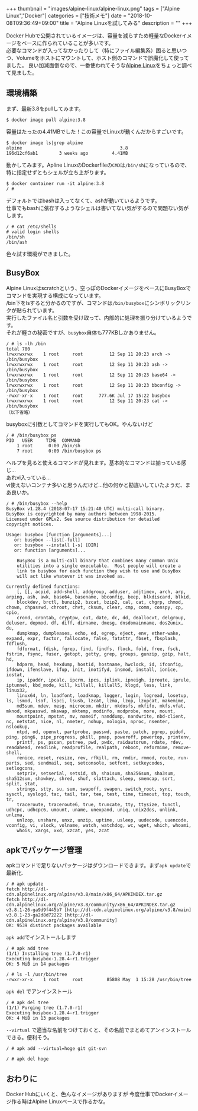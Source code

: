 +++
thumbnail = "images/alpine-linux/alpine-linux.png"
tags = ["Alpine Linux","Docker"]
categories = ["技術メモ"]
date = "2018-10-08T09:36:49+09:00"
title = "Alpine Linuxを試してみる"
description = ""
+++

Docker Hubで公開されているイメージは、容量を減らすため軽量なDockerイメージをベースに作られていることが多いです。  
必要なコマンドが入ってなかったりして（特にファイル編集系）困ると思いつつ、Volumeをホストにマウントして、ホスト側のコマンドで誤魔化して使ってました。 
良い加減面倒なので、一番使われてそうな[Alpine Linux](https://alpinelinux.org/)をちょっと調べて見ました。

## 環境構築

まず、最新3.8をpullしてみます。

```
$ docker image pull alpine:3.8
```

容量はたったの4.41MBでした！この容量でLinuxが動くんだからすごいです。

```
$ docker image ls|grep alpine
alpine                                     3.8                 196d12cf6ab1        3 weeks ago         4.41MB
```

動かしてみます。Apline LinuxのDockerfileの`CMD`は`/bin/sh`になっているので、特に指定せずともシェルが立ち上がります。

```
$ docker container run -it alpine:3.8
/ #
```

デフォルトではbashは入ってなくて、ashが動いているようです。  
仕事でもbashに依存するようなシェルは書いてない気がするので問題ない気がします。  

```
/ # cat /etc/shells
# valid login shells
/bin/sh
/bin/ash
```

色々試す環境ができました。

## BusyBox

Alpine Linuxはscratchという、空っぽのDockerイメージをベースにBusyBoxでコマンドを実現する構成になっています。  
/bin下をlsすると分かるのですが、コマンドは`/bin/busybox`にシンボリックリンクが貼られています。  
実行したファイル名と引数を受け取って、内部的に処理を振り分けているようです。  
それが軽さの秘密ですが、`busybox`自体も777KBしかありません。

```
/ # ls -lh /bin
total 780
lrwxrwxrwx    1 root     root          12 Sep 11 20:23 arch -> /bin/busybox
lrwxrwxrwx    1 root     root          12 Sep 11 20:23 ash -> /bin/busybox
lrwxrwxrwx    1 root     root          12 Sep 11 20:23 base64 -> /bin/busybox
lrwxrwxrwx    1 root     root          12 Sep 11 20:23 bbconfig -> /bin/busybox
-rwxr-xr-x    1 root     root      777.6K Jul 17 15:22 busybox
lrwxrwxrwx    1 root     root          12 Sep 11 20:23 cat -> /bin/busybox
（以下省略）
```

busyboxに引数としてコマンドを実行してもOK。やんないけど

```
/ # /bin/busybox ps
PID   USER     TIME  COMMAND
    1 root      0:00 /bin/sh
    7 root      0:00 /bin/busybox ps
```

ヘルプを見ると使えるコマンドが見れます。基本的なコマンドは揃っている感じ...  
あれvi入っている...  
vi使えないコンテナ多いと思うんだけど...他の何かと勘違いしていたようだ、まあ良いか。

```
/ # /bin/busybox --help
BusyBox v1.28.4 (2018-07-17 15:21:40 UTC) multi-call binary.
BusyBox is copyrighted by many authors between 1998-2015.
Licensed under GPLv2. See source distribution for detailed
copyright notices.

Usage: busybox [function [arguments]...]
   or: busybox --list[-full]
   or: busybox --install [-s] [DIR]
   or: function [arguments]...

	BusyBox is a multi-call binary that combines many common Unix
	utilities into a single executable.  Most people will create a
	link to busybox for each function they wish to use and BusyBox
	will act like whatever it was invoked as.

Currently defined functions:
	[, [[, acpid, add-shell, addgroup, adduser, adjtimex, arch, arp, arping, ash, awk, base64, basename, bbconfig, beep, blkdiscard, blkid,
	blockdev, brctl, bunzip2, bzcat, bzip2, cal, cat, chgrp, chmod, chown, chpasswd, chroot, chvt, cksum, clear, cmp, comm, conspy, cp, cpio,
	crond, crontab, cryptpw, cut, date, dc, dd, deallocvt, delgroup, deluser, depmod, df, diff, dirname, dmesg, dnsdomainname, dos2unix, du,
	dumpkmap, dumpleases, echo, ed, egrep, eject, env, ether-wake, expand, expr, factor, fallocate, false, fatattr, fbset, fbsplash, fdflush,
	fdformat, fdisk, fgrep, find, findfs, flock, fold, free, fsck, fstrim, fsync, fuser, getopt, getty, grep, groups, gunzip, gzip, halt, hd,
	hdparm, head, hexdump, hostid, hostname, hwclock, id, ifconfig, ifdown, ifenslave, ifup, init, inotifyd, insmod, install, ionice, iostat,
	ip, ipaddr, ipcalc, ipcrm, ipcs, iplink, ipneigh, iproute, iprule, iptunnel, kbd_mode, kill, killall, killall5, klogd, less, link, linux32,
	linux64, ln, loadfont, loadkmap, logger, login, logread, losetup, ls, lsmod, lsof, lspci, lsusb, lzcat, lzma, lzop, lzopcat, makemime,
	md5sum, mdev, mesg, microcom, mkdir, mkdosfs, mkfifo, mkfs.vfat, mknod, mkpasswd, mkswap, mktemp, modinfo, modprobe, more, mount,
	mountpoint, mpstat, mv, nameif, nanddump, nandwrite, nbd-client, nc, netstat, nice, nl, nmeter, nohup, nologin, nproc, nsenter, nslookup,
	ntpd, od, openvt, partprobe, passwd, paste, patch, pgrep, pidof, ping, ping6, pipe_progress, pkill, pmap, poweroff, powertop, printenv,
	printf, ps, pscan, pstree, pwd, pwdx, raidautorun, rdate, rdev, readahead, readlink, readprofile, realpath, reboot, reformime, remove-shell,
	renice, reset, resize, rev, rfkill, rm, rmdir, rmmod, route, run-parts, sed, sendmail, seq, setconsole, setfont, setkeycodes, setlogcons,
	setpriv, setserial, setsid, sh, sha1sum, sha256sum, sha3sum, sha512sum, showkey, shred, shuf, slattach, sleep, smemcap, sort, split, stat,
	strings, stty, su, sum, swapoff, swapon, switch_root, sync, sysctl, syslogd, tac, tail, tar, tee, test, time, timeout, top, touch, tr,
	traceroute, traceroute6, true, truncate, tty, ttysize, tunctl, udhcpc, udhcpc6, umount, uname, unexpand, uniq, unix2dos, unlink, unlzma,
	unlzop, unshare, unxz, unzip, uptime, usleep, uudecode, uuencode, vconfig, vi, vlock, volname, watch, watchdog, wc, wget, which, whoami,
	whois, xargs, xxd, xzcat, yes, zcat
```

## apkでパッケージ管理

apkコマンドで足りないパッケージはダウンロードできます。まず`apk update`で最新化.

```
/ # apk update
fetch http://dl-cdn.alpinelinux.org/alpine/v3.8/main/x86_64/APKINDEX.tar.gz
fetch http://dl-cdn.alpinelinux.org/alpine/v3.8/community/x86_64/APKINDEX.tar.gz
v3.8.1-26-ga9d9f445b7 [http://dl-cdn.alpinelinux.org/alpine/v3.8/main]
v3.8.1-23-ga2d8d72222 [http://dl-cdn.alpinelinux.org/alpine/v3.8/community]
OK: 9539 distinct packages available
```

`apk add`でインストールします

```
/ # apk add tree
(1/1) Installing tree (1.7.0-r1)
Executing busybox-1.28.4-r1.trigger
OK: 5 MiB in 14 packages

/ # ls -l /usr/bin/tree
-rwxr-xr-x    1 root     root         85808 May  1 15:28 /usr/bin/tree
```

`apk del` でアンインストール

```
/ # apk del tree
(1/1) Purging tree (1.7.0-r1)
Executing busybox-1.28.4-r1.trigger
OK: 4 MiB in 13 packages
```

`--virtual` で適当な名前をつけておくと、その名前でまとめてアンインストールできる。便利そう。

```
/ # apk add --virtual=hoge git git-svn

/ # apk del hoge
```

## おわりに

Docker Hubにいくと、色んなイメージがありますが
今度仕事でDockerイメージ作る時はAlpine Linuxベースで作るかな。


